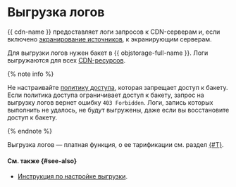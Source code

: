 # Выгрузка логов

{{ cdn-name }} предоставляет логи запросов к CDN-серверам и, если включено [экранирование источников](origins-shielding.md), к экранирующим серверам.

Для выгрузки логов нужен бакет в {{ objstorage-full-name }}. Логи выгружаются для всех [CDN-ресурсов](resource.md).

{% note info %}

Не настраивайте [политику доступа](../../storage/concepts/policy.md), которая запрещает доступ к бакету. Если политика доступа ограничивает доступ к бакету, запрос на выгрузку логов вернет ошибку `403 Forbidden`. Логи, запись которых выполнить не удалось, не будут выгружены, даже если вы восстановите доступ к бакету.

{% endnote %}

Выгрузка логов — платная функция, о ее тарификации см. раздел [{#T}](../pricing.md).

#### См. также {#see-also}

* [Инструкция по настройке выгрузки](../operations/resources/configure-logs.md).
